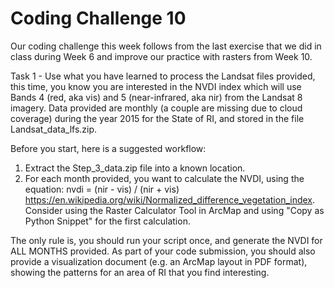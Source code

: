 # Coding Challenge 10

Our coding challenge this week follows from the last exercise that we did in class during Week 6 and improve our practice with rasters from Week 10.

Task 1 - Use what you have learned to process the Landsat files provided, this time, you know you are interested in the NVDI index which will use Bands 4 (red, aka vis) and 5 (near-infrared, aka nir) from the Landsat 8 imagery. Data provided are monthly (a couple are missing due to cloud coverage) during the year 2015 for the State of RI, and stored in the file Landsat_data_lfs.zip.

Before you start, here is a suggested workflow:

1) Extract the Step_3_data.zip file into a known location.
2) For each month provided, you want to calculate the NVDI, using the equation: nvdi = (nir - vis) / (nir + vis) https://en.wikipedia.org/wiki/Normalized_difference_vegetation_index. Consider using the Raster Calculator Tool in ArcMap and using "Copy as Python Snippet" for the first calculation.

The only rule is, you should run your script once, and generate the NVDI for ALL MONTHS provided. As part of your code submission, you should also provide a visualization document (e.g. an ArcMap layout in PDF format), showing the patterns for an area of RI that you find interesting.
